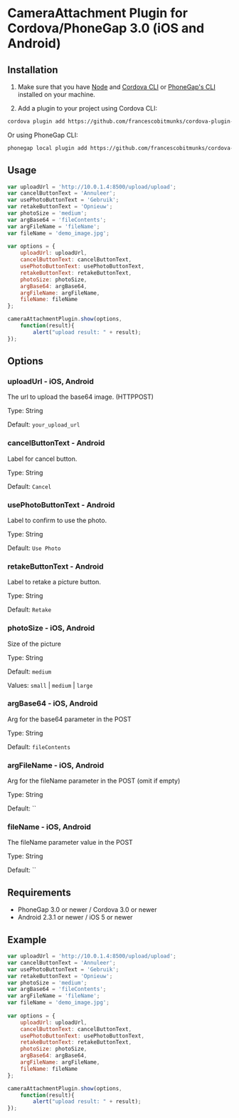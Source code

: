 # CameraAttachment Plugin for Cordova/PhoneGap 3.0 (iOS and Android)


## Installation

1) Make sure that you have [Node](http://nodejs.org/) and [Cordova CLI](https://github.com/apache/cordova-cli) or [PhoneGap's CLI](https://github.com/mwbrooks/phonegap-cli) installed on your machine.

2) Add a plugin to your project using Cordova CLI:

```bash
cordova plugin add https://github.com/francescobitmunks/cordova-plugin-cameraattachment
```
Or using PhoneGap CLI:

```bash
phonegap local plugin add https://github.com/francescobitmunks/cordova-plugin-cameraattachment
```

## Usage

```js
var uploadUrl = 'http://10.0.1.4:8500/upload/upload';
var cancelButtonText = 'Annuleer';
var usePhotoButtonText = 'Gebruik';
var retakeButtonText = 'Opnieuw';
var photoSize = 'medium';
var argBase64 = 'fileContents';
var argFileName = 'fileName';
var fileName = 'demo_image.jpg';
            
var options = {
    uploadUrl: uploadUrl,
    cancelButtonText: cancelButtonText,
    usePhotoButtonText: usePhotoButtonText,
    retakeButtonText: retakeButtonText,
    photoSize: photoSize,
    argBase64: argBase64,
    argFileName: argFileName,
    fileName: fileName
};

cameraAttachmentPlugin.show(options, 
    function(result){
        alert("upload result: " + result);  
});
```

## Options

### uploadUrl - iOS, Android
The url to upload the base64 image. (HTTPPOST)

Type: String

Default: `your_upload_url`

### cancelButtonText - Android
Label for cancel button.

Type: String

Default: `Cancel`

### usePhotoButtonText - Android
Label to confirm to use the photo.

Type: String

Default: `Use Photo`

### retakeButtonText - Android
Label to retake a picture button.

Type: String

Default: `Retake`

### photoSize - iOS, Android
Size of the picture

Type: String

Default: `medium`

Values: `small` | `medium` | `large`

### argBase64 - iOS, Android
Arg for the base64 parameter in the POST

Type: String

Default: `fileContents`

### argFileName - iOS, Android
Arg for the fileName parameter in the POST (omit if empty)

Type: String

Default: ``

### fileName - iOS, Android
The fileName parameter value in the POST

Type: String

Default: ``

## Requirements
- PhoneGap 3.0 or newer / Cordova 3.0 or newer
- Android 2.3.1 or newer / iOS 5 or newer

## Example

```js
var uploadUrl = 'http://10.0.1.4:8500/upload/upload';
var cancelButtonText = 'Annuleer';
var usePhotoButtonText = 'Gebruik';
var retakeButtonText = 'Opnieuw';
var photoSize = 'medium';
var argBase64 = 'fileContents';
var argFileName = 'fileName';
var fileName = 'demo_image.jpg';
            
var options = {
    uploadUrl: uploadUrl,
    cancelButtonText: cancelButtonText,
    usePhotoButtonText: usePhotoButtonText,
    retakeButtonText: retakeButtonText,
    photoSize: photoSize,
    argBase64: argBase64,
    argFileName: argFileName,
    fileName: fileName
};

cameraAttachmentPlugin.show(options, 
    function(result){
        alert("upload result: " + result);  
});
```
